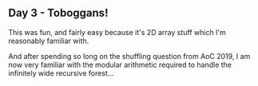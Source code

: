 Day 3 - Toboggans!
----

This was fun, and fairly easy because it's 2D array stuff which I'm reasonably familiar with.

And after spending so long on the shuffling question from AoC 2019, I am now very familiar with the modular arithmetic required to handle the infinitely wide recursive forest...
